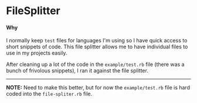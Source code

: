 # FileSplitter

#### Why
I normally keep `test` files for languages I'm using so I have quick access to short snippets of code. This file splitter allows me to have individual files to use in my projects easily.

After cleaning up a lot of the code in the `example/test.rb` file (there was a bunch of frivolous snippets), I ran it against the file splitter.

----

**NOTE:** Need to make this better, but for now the `example/test.rb` file is hard coded into the `file-spliter.rb` file.
